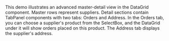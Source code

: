 This demo illustrates an advanced master-detail view in the DataGrid component. Master rows represent suppliers. Detail sections contain TabPanel components with two tabs: Orders and Address. In the Orders tab, you can choose a supplier's product from the SelectBox, and the DataGrid under it will show orders placed on this product. The Address tab displays the supplier's address.
